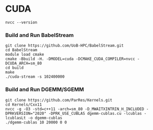 # CUDA

`nvcc --version`

### Build and Run BabelStream

```
git clone https://github.com/UoB-HPC/BabelStream.git
cd BabelStream
module load cmake
cmake -Bbuild -H. -DMODEL=cuda -DCMAKE_CUDA_COMPILER=nvcc -DCUDA_ARCH=sm_80
cd build
make
./cuda-stream -s 102400000
```

### Build and Run DGEMM/SGEMM

```
git clone https://github.com/ParRes/Kernels.git 
cd Kernels/Cxx11
nvcc -g -O3 -std=c++11 -arch=sm_80 -D_MWAITXINTRIN_H_INCLUDED -DPRKVERSION="2020" -DPRK_USE_CUBLAS dgemm-cublas.cu -lcublas -lcublasLt -o dgemm-cublas
./dgemm-cublas 10 20000 0 0 
```
